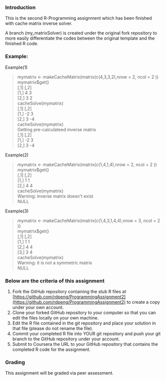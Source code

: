### Introduction

This is the second R-Programming assignment which has been finished with cache matrix inverse solver.

A branch (my_matrixSolver) is created under the original fork repository to more easily differentiate the codes between the original template and the finished R code.


### Example: 

Example(1)

> mymatrix <- makeCacheMatrix(matrix(c(4,3,3,2),nrow = 2, ncol = 2 ))<br/>
> mymatrix$get()<br/>
     [,1] [,2]<br/>
[1,]    4    3<br/>
[2,]    3    2<br/>
> cacheSolve(mymatrix)<br/>
     [,1] [,2]<br/>
[1,]   -2    3<br/>
[2,]    3   -4<br/>
> cacheSolve(mymatrix)<br/>
Getting pre-calculateed inverse matrix<br/>
     [,1] [,2]<br/>
[1,]   -2    3<br/>
[2,]    3   -4<br/>

Example(2)

> mymatrix <- makeCacheMatrix(matrix(c(1,4,1,4),nrow = 2, ncol = 2 )) <br/>
> mymatrix$get() <br/>
     [,1] [,2] <br/>
[1,]    1    1 <br/>
[2,]    4    4 <br/>
> cacheSolve(mymatrix) <br/>
Warning: inverse matrix doesn't exist <br/>
NULL <br/>

Example(3)

> mymatrix <- makeCacheMatrix(matrix(c(1,4,3,1,4,4),nrow = 3, ncol = 2 ))<br/>
> mymatrix$get()<br/>
     [,1] [,2]<br/>
[1,]    1    1<br/>
[2,]    4    4<br/>
[3,]    3    4<br/>
> cacheSolve(mymatrix)<br/>
Warning: it is not a symmetric matrix<br/>
NULL<br/>


### Below are the criteria of this assignment

1.  Fork the GitHub repository containing the stub R files at
    [https://github.com/rdpeng/ProgrammingAssignment2](https://github.com/rdpeng/ProgrammingAssignment2)
    to create a copy under your own account.
2.  Clone your forked GitHub repository to your computer so that you can
    edit the files locally on your own machine.
3.  Edit the R file contained in the git repository and place your
    solution in that file (please do not rename the file).
4.  Commit your completed R file into YOUR git repository and push your
    git branch to the GitHub repository under your account.
5.  Submit to Coursera the URL to your GitHub repository that contains
    the completed R code for the assignment.

### Grading

This assignment will be graded via peer assessment.
